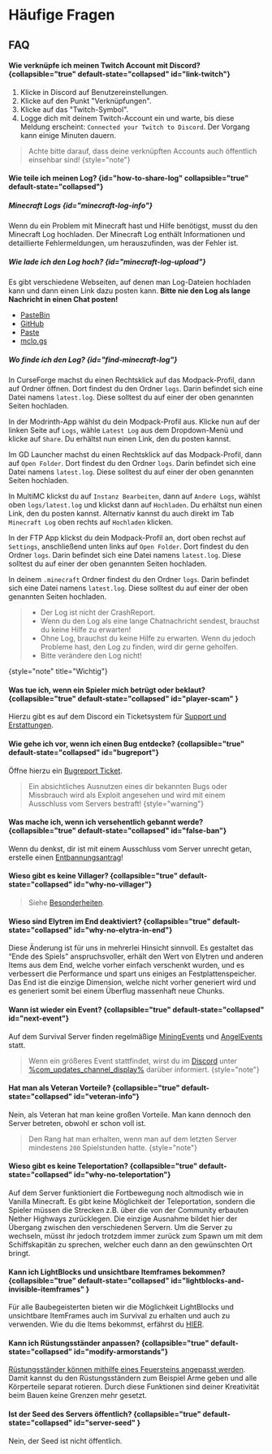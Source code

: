 <show-structure depth="0"/>

# Häufige Fragen

## FAQ

#### Wie verknüpfe ich meinen Twitch Account mit Discord? {collapsible="true" default-state="collapsed" id="link-twitch"}

<deflist>
<def title="Twitch Account mit Discord verknüpfen:" id="twitch-link">

1. Klicke in Discord auf Benutzereinstellungen.
2. Klicke auf den Punkt "Verknüpfungen".
3. Klicke auf das "Twitch-Symbol".
4. Logge dich mit deinem Twitch-Account ein und warte, bis diese Meldung erscheint: `Connected your Twitch to Discord`.
   Der Vorgang kann einige Minuten dauern.

> Achte bitte darauf, dass deine verknüpften Accounts auch öffentlich einsehbar sind!
> {style="note"}

</def>
</deflist>

#### Wie teile ich meinen Log? {id="how-to-share-log" collapsible="true" default-state="collapsed"}

##### Minecraft Logs {id="minecraft-log-info"}
Wenn du ein Problem mit Minecraft hast und Hilfe benötigst, musst du den Minecraft Log hochladen.
Der Minecraft Log enthält Informationen und detaillierte Fehlermeldungen, um herauszufinden, was der Fehler ist.

##### Wie lade ich den Log hoch? {id="minecraft-log-upload"}
Es gibt verschiedene Webseiten, auf denen man Log-Dateien hochladen kann und dann einen Link dazu posten kann.
**Bitte nie den Log als lange Nachricht in einen Chat posten!**

- [PasteBin](https://pastebin.com)
- [GitHub](https://gist.github.com)
- [Paste](https://paste.ee)
- [mclo.gs](https://mclo.gs)

##### Wo finde ich den Log? {id="find-minecraft-log"}
<tabs>
<tab title="CurseForge" id="minecraft-log-curseforge">

In CurseForge machst du einen Rechtsklick auf das Modpack-Profil, dann auf Ordner öffnen. Dort findest du den Ordner `logs`.
Darin befindet sich eine Datei namens `latest.log`. Diese solltest du auf einer der oben genannten Seiten hochladen.
</tab>
<tab title="Modrinth App" id="minecraft-log-modrinth-app">

In der Modrinth-App wählst du dein Modpack-Profil aus. Klicke nun auf der linken Seite auf `Logs`,
wähle `Latest Log` aus dem Dropdown-Menü und klicke auf `Share`.
Du erhältst nun einen Link, den du posten kannst.
</tab>
<tab title="GD Launcher" id="minecraft-log-gd-launcher">

Im GD Launcher machst du einen Rechtsklick auf das Modpack-Profil, dann auf `Open Folder`. Dort findest du den Ordner `logs`.
Darin befindet sich eine Datei namens `latest.log`. Diese solltest du auf einer der oben genannten Seiten hochladen.
</tab>
<tab title="MultiMC" id="minecraft-log-multimc">

In MultiMC klickst du auf `Instanz Bearbeiten`, dann auf `Andere Logs`, wählst oben `logs/latest.log` und klickst dann auf `Hochladen`.
Du erhältst nun einen Link, den du posten kannst. Alternativ kannst du auch direkt im Tab `Minecraft Log` oben rechts auf `Hochladen` klicken.
</tab>
<tab title="FTB App" id="minecraft-log-ftb-app">

In der FTP App klickst du dein Modpack-Profil an, dort oben rechst auf `Settings`, anschließend unten links auf `Open Folder`.
Dort findest du den Ordner `logs`. Darin befindet sich eine Datei namens `latest.log`. Diese solltest du auf einer der oben genannten Seiten hochladen.
</tab>
<tab title="Andere Launcher" id="minecraft-log-other-launcher">

In deinem `.minecraft` Ordner findest du den Ordner `logs`.
Darin befindet sich eine Datei namens `latest.log`. Diese solltest du auf einer der oben genannten Seiten hochladen.
</tab>
</tabs>

> - Der Log ist nicht der CrashReport.
> - Wenn du den Log als eine lange Chatnachricht sendest, brauchst du keine Hilfe zu erwarten!
> - Ohne Log, brauchst du keine Hilfe zu erwarten. Wenn du jedoch Probleme hast, den Log zu finden, wird dir gerne geholfen.
> - Bitte verändere den Log nicht!
>
{style="note" title="Wichtig"}

#### Was tue ich, wenn ein Spieler mich betrügt oder beklaut? {collapsible="true" default-state="collapsed" id="player-scam" }

Hierzu gibt es auf dem Discord ein Ticketsystem für [Support und Erstattungen](support.md "%click-more-info%").

#### Wie gehe ich vor, wenn ich einen Bug entdecke? {collapsible="true" default-state="collapsed" id="bugreport"}

Öffne hierzu ein [Bugreport Ticket](support.md#bugreport-ticket "%click-more-info%").

> Ein absichtliches Ausnutzen eines dir bekannten Bugs oder Missbrauch wird als Exploit angesehen und wird mit einem
> Ausschluss vom Servers bestraft!
> {style="warning"}

#### Was mache ich, wenn ich versehentlich gebannt werde? {collapsible="true" default-state="collapsed" id="false-ban"}

Wenn du denkst, dir ist mit einem Ausschluss vom Server unrecht getan, erstelle
einen [Entbannungsantrag](support.md#unban-ticket)!

#### Wieso gibt es keine Villager? {collapsible="true" default-state="collapsed" id="why-no-villager"}

> Siehe [Besonderheiten](specials.md#no-villagers "Klicke hier für mehr Information").

#### Wieso sind Elytren im End deaktiviert? {collapsible="true" default-state="collapsed" id="why-no-elytra-in-end"}

Diese Änderung ist für uns in mehrerlei Hinsicht sinnvoll. Es gestaltet das “Ende des Spiels” anspruchsvoller, erhält
den Wert von Elytren und anderen Items aus dem End, welche vorher einfach verschenkt wurden, und es verbessert die
Performance und spart uns einiges an Festplattenspeicher. \
Das End ist die einzige Dimension, welche nicht vorher generiert wird und es generiert somit bei einem Überflug
massenhaft neue Chunks.

#### Wann ist wieder ein Event? {collapsible="true" default-state="collapsed" id="next-event"}

Auf dem Survival Server finden regelmäßige [MiningEvents](events.md#mining-event)
und [AngelEvents](events.md#fishing-event) statt.

> Wenn ein größeres Event stattfindet, wirst du im [Discord](%dc_link%)
> unter [%com_updates_channel_display%](%com_updates_channel%) darüber informiert.
> {style="note"}

#### Hat man als Veteran Vorteile? {collapsible="true" default-state="collapsed" id="veteran-info"}

Nein, als Veteran hat man keine großen Vorteile. Man kann dennoch den Server betreten, obwohl er schon voll ist.

> Den Rang hat man erhalten, wenn man auf dem letzten Server mindestens `200` Spielstunden hatte.
> {style="note"}

#### Wieso gibt es keine Teleportation? {collapsible="true" default-state="collapsed" id="why-no-teleportation"}

Auf dem Server funktioniert die Fortbewegung noch altmodisch wie in Vanilla Minecraft. Es gibt keine Möglichkeit der
Teleportation, sondern die Spieler müssen die Strecken z.B. über die von der Community erbauten Nether Highways
zurücklegen. Die einzige Ausnahme bildet hier der Übergang zwischen den verschiedenen Servern. Um die Server zu
wechseln, müsst ihr jedoch trotzdem immer zurück zum Spawn um mit dem Schiffskapitän zu sprechen, welcher euch dann an
den gewünschten Ort bringt.

#### Kann ich LightBlocks und unsichtbare Itemframes bekommen? {collapsible="true" default-state="collapsed" id="lightblocks-and-invisible-itemframes" }

Für alle Baubegeisterten bieten wir die Möglichkeit LightBlocks und unsichtbare ItemFrames auch im Survival zu
erhalten und auch zu verwenden. Wie du die Items bekommst, erfährst
du [HIER](light-blocks-and-invisible-item-frames-and-globe-banner-pattern.md "%click-more-info%").

#### Kann ich Rüstungsständer anpassen? {collapsible="true" default-state="collapsed" id="modify-armorstands"}

[Rüstungsständer können mithilfe eines Feuersteins angepasst werden](cosmetics.md "%click-more-info%").
Damit kannst du den Rüstungsständern zum Beispiel Arme geben und alle Körperteile separat rotieren. Durch diese
Funktionen sind deiner Kreativität beim Bauen keine Grenzen mehr gesetzt.

#### Ist der Seed des Servers öffentlich? {collapsible="true" default-state="collapsed" id="server-seed" }

Nein, der Seed ist nicht öffentlich.
